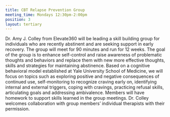 ```yaml
---
title: CBT Relapse Prevention Group
meeting_time: Mondays 12:30pm-2:00pm  
position: 3
layout: tertiary
---
```


Dr. Amy J. Colley from Elevate360 will be leading a skill building group for individuals who are recently abstinent and are seeking support in early recovery. The group will meet for 90 minutes and run for 12 weeks. The goal of the group is to enhance self-control and raise awareness of problematic thoughts and behaviors and replace them with new more effective thoughts, skills and strategies for maintaining abstinence. Based on a cognitive behavioral model established at Yale University School of Medicine, we will focus on topics such as exploring positive and negative consequences of continued use, self-monitoring to recognize craving early on, identifying internal and external triggers, coping with cravings, practicing refusal skills, articulating goals and addressing ambivalence.  Members will have homework to support skills learned in the group meetings. Dr. Colley welcomes collaboration with group members’ individual therapists with their permission.
